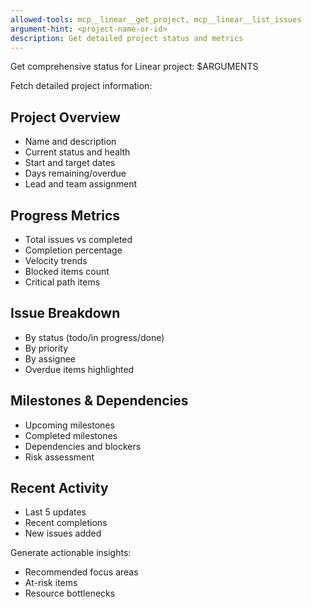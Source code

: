```yaml
---
allowed-tools: mcp__linear__get_project, mcp__linear__list_issues
argument-hint: <project-name-or-id>
description: Get detailed project status and metrics
---
```


Get comprehensive status for Linear project: $ARGUMENTS

Fetch detailed project information:

## Project Overview
- Name and description
- Current status and health
- Start and target dates
- Days remaining/overdue
- Lead and team assignment

## Progress Metrics
- Total issues vs completed
- Completion percentage
- Velocity trends
- Blocked items count
- Critical path items

## Issue Breakdown
- By status (todo/in progress/done)
- By priority
- By assignee
- Overdue items highlighted

## Milestones & Dependencies
- Upcoming milestones
- Completed milestones
- Dependencies and blockers
- Risk assessment

## Recent Activity
- Last 5 updates
- Recent completions
- New issues added

Generate actionable insights:
- Recommended focus areas
- At-risk items
- Resource bottlenecks